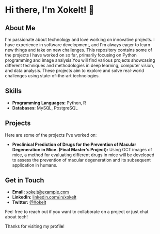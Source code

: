 # Hi there, I'm Xokelt! 👋

## About Me

I'm passionate about technology and love working on innovative projects. I have experience in software development, and I'm always eager to learn new things and take on new challenges. This repository contains some of the projects I have worked on so far, primarily focusing on Python programming and image analysis.You will find various projects showcasing different techniques and methodologies in deep learning, computer vision, and data analysis. These projects aim to explore and solve real-world challenges using state-of-the-art technologies.

## Skills

- **Programming Languages:** Python, R
- **Databases:** MySQL, PostgreSQL

## Projects

Here are some of the projects I've worked on:

- **Preclinical Prediction of Drugs for the Prevention of Macular Degeneration in Mice. (Final Master's Project):** Using OCT images of mice, a method for evaluating different drugs in mice will be developed to assess the prevention of macular degeneration and its subsequent application in humans.

## Get in Touch

- **Email:** [xokelt@example.com](mailto:xokelt@example.com)
- **LinkedIn:** [linkedin.com/in/xokelt](https://www.linkedin.com/in/xokelt)
- **Twitter:** [@Xokelt](https://twitter.com/Xokelt)

Feel free to reach out if you want to collaborate on a project or just chat about tech!

Thanks for visiting my profile!
